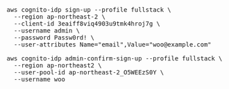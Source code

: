 <pre>
aws cognito-idp sign-up --profile fullstack \
  --region ap-northeast-2 \
  --client-id 3eaiff8viq4903u9tmk4hroj7g \
  --username admin \
  --password Passw0rd! \
  --user-attributes Name="email",Value="woo@example.com"

aws cognito-idp admin-confirm-sign-up --profile fullstack \
  --region ap-northeast2 \
  --user-pool-id ap-northeast-2_O5WEEzS0Y \
  --username woo
</pre>
